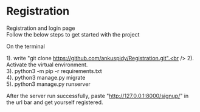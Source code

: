 # Registration
Registration and login page<br />
Follow the below steps to get started with the project<br />

On the terminal<br />

1). write "git clone https://github.com/ankuspidy/Registration.git".<br />
2). Activate the virtual environment.<br />
3). python3 -m pip -r requirements.txt<br />
4). python3 manage.py migrate<br />
5). python3 manage.py runserver<br />

After the server run successfully, paste "http://127.0.0.1:8000/signup/" in the url bar and get yourself registered.


